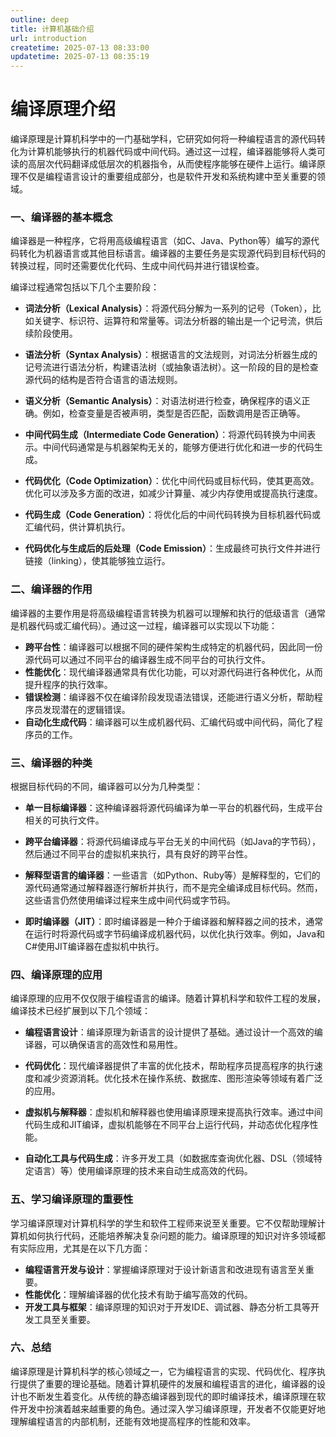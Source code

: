 ```yaml
---
outline: deep
title: 计算机基础介绍
url: introduction
createtime: 2025-07-13 08:33:00
updatetime: 2025-07-13 08:35:19
---
```


# 编译原理介绍

编译原理是计算机科学中的一门基础学科，它研究如何将一种编程语言的源代码转化为计算机能够执行的机器代码或中间代码。通过这一过程，编译器能够将人类可读的高层次代码翻译成低层次的机器指令，从而使程序能够在硬件上运行。编译原理不仅是编程语言设计的重要组成部分，也是软件开发和系统构建中至关重要的领域。

### 一、编译器的基本概念

编译器是一种程序，它将用高级编程语言（如C、Java、Python等）编写的源代码转化为机器语言或其他目标语言。编译器的主要任务是实现源代码到目标代码的转换过程，同时还需要优化代码、生成中间代码并进行错误检查。

编译过程通常包括以下几个主要阶段：
- **词法分析（Lexical Analysis）**：将源代码分解为一系列的记号（Token），比如关键字、标识符、运算符和常量等。词法分析器的输出是一个记号流，供后续阶段使用。
   
- **语法分析（Syntax Analysis）**：根据语言的文法规则，对词法分析器生成的记号流进行语法分析，构建语法树（或抽象语法树）。这一阶段的目的是检查源代码的结构是否符合语言的语法规则。
   
- **语义分析（Semantic Analysis）**：对语法树进行检查，确保程序的语义正确。例如，检查变量是否被声明，类型是否匹配，函数调用是否正确等。

- **中间代码生成（Intermediate Code Generation）**：将源代码转换为中间表示。中间代码通常是与机器架构无关的，能够方便进行优化和进一步的代码生成。

- **代码优化（Code Optimization）**：优化中间代码或目标代码，使其更高效。优化可以涉及多方面的改进，如减少计算量、减少内存使用或提高执行速度。

- **代码生成（Code Generation）**：将优化后的中间代码转换为目标机器代码或汇编代码，供计算机执行。

- **代码优化与生成后的后处理（Code Emission）**：生成最终可执行文件并进行链接（linking），使其能够独立运行。

### 二、编译器的作用
编译器的主要作用是将高级编程语言转换为机器可以理解和执行的低级语言（通常是机器代码或汇编代码）。通过这一过程，编译器可以实现以下功能：

- **跨平台性**：编译器可以根据不同的硬件架构生成特定的机器代码，因此同一份源代码可以通过不同平台的编译器生成不同平台的可执行文件。
- **性能优化**：现代编译器通常具有优化功能，可以对源代码进行各种优化，从而提升程序的执行效率。
- **错误检测**：编译器不仅在编译阶段发现语法错误，还能进行语义分析，帮助程序员发现潜在的逻辑错误。
- **自动化生成代码**：编译器可以生成机器代码、汇编代码或中间代码，简化了程序员的工作。

### 三、编译器的种类
根据目标代码的不同，编译器可以分为几种类型：

- **单一目标编译器**：这种编译器将源代码编译为单一平台的机器代码，生成平台相关的可执行文件。
   
- **跨平台编译器**：将源代码编译成与平台无关的中间代码（如Java的字节码），然后通过不同平台的虚拟机来执行，具有良好的跨平台性。

- **解释型语言的编译器**：一些语言（如Python、Ruby等）是解释型的，它们的源代码通常通过解释器逐行解析并执行，而不是完全编译成目标代码。然而，这些语言仍然使用编译过程来生成中间代码或字节码。

- **即时编译器（JIT）**：即时编译器是一种介于编译器和解释器之间的技术，通常在运行时将源代码或字节码编译成机器代码，以优化执行效率。例如，Java和C#使用JIT编译器在虚拟机中执行。

### 四、编译原理的应用
编译原理的应用不仅仅限于编程语言的编译。随着计算机科学和软件工程的发展，编译技术已经扩展到以下几个领域：

- **编程语言设计**：编译原理为新语言的设计提供了基础。通过设计一个高效的编译器，可以确保语言的高效性和易用性。
   
- **代码优化**：现代编译器提供了丰富的优化技术，帮助程序员提高程序的执行速度和减少资源消耗。优化技术在操作系统、数据库、图形渲染等领域有着广泛的应用。

- **虚拟机与解释器**：虚拟机和解释器也使用编译原理来提高执行效率。通过中间代码生成和JIT编译，虚拟机能够在不同平台上运行代码，并动态优化程序性能。

- **自动化工具与代码生成**：许多开发工具（如数据库查询优化器、DSL（领域特定语言）等）使用编译原理的技术来自动生成高效的代码。

### 五、学习编译原理的重要性
学习编译原理对计算机科学的学生和软件工程师来说至关重要。它不仅帮助理解计算机如何执行代码，还能培养解决复杂问题的能力。编译原理的知识对许多领域都有实际应用，尤其是在以下几方面：
- **编程语言开发与设计**：掌握编译原理对于设计新语言和改进现有语言至关重要。
- **性能优化**：理解编译器的优化技术有助于编写高效的代码。
- **开发工具与框架**：编译原理的知识对于开发IDE、调试器、静态分析工具等开发工具至关重要。

### 六、总结
编译原理是计算机科学的核心领域之一，它为编程语言的实现、代码优化、程序执行提供了重要的理论基础。随着计算机硬件的发展和编程语言的进化，编译器的设计也不断发生着变化。从传统的静态编译器到现代的即时编译技术，编译原理在软件开发中扮演着越来越重要的角色。通过深入学习编译原理，开发者不仅能更好地理解编程语言的内部机制，还能有效地提高程序的性能和效率。